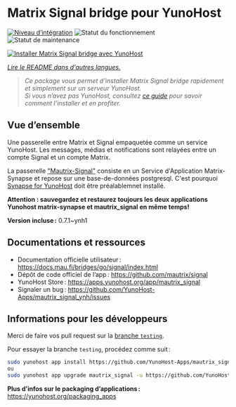 <!--
Nota bene : ce README est automatiquement généré par <https://github.com/YunoHost/apps/tree/master/tools/readme_generator>
Il NE doit PAS être modifié à la main.
-->

# Matrix Signal bridge pour YunoHost

[![Niveau d’intégration](https://dash.yunohost.org/integration/mautrix_signal.svg)](https://ci-apps.yunohost.org/ci/apps/mautrix_signal/) ![Statut du fonctionnement](https://ci-apps.yunohost.org/ci/badges/mautrix_signal.status.svg) ![Statut de maintenance](https://ci-apps.yunohost.org/ci/badges/mautrix_signal.maintain.svg)

[![Installer Matrix Signal bridge avec YunoHost](https://install-app.yunohost.org/install-with-yunohost.svg)](https://install-app.yunohost.org/?app=mautrix_signal)

*[Lire le README dans d'autres langues.](./ALL_README.md)*

> *Ce package vous permet d’installer Matrix Signal bridge rapidement et simplement sur un serveur YunoHost.*  
> *Si vous n’avez pas YunoHost, consultez [ce guide](https://yunohost.org/install) pour savoir comment l’installer et en profiter.*

## Vue d’ensemble

Une passerelle entre Matrix et Signal empaquetée comme un service YunoHost. Les messages, médias et notifications sont relayées entre un compte Signal et un compte Matrix.

La passerelle ["Mautrix-Signal"](https://docs.mau.fi/bridges/python/signal/index.html) consiste en un Service d'Application Matrix-Synapse et repose sur une base-de-données postgresql. C'est pourquoi [Synapse for YunoHost](https://github.com/YunoHost-Apps/synapse_ynh) doit être préalablemnet installé.

**Attention : sauvegardez et restaurez toujours les deux applications Yunohost matrix-synapse et mautrix_signal en même temps!**


**Version incluse :** 0.7.1~ynh1
## Documentations et ressources

- Documentation officielle utilisateur : <https://docs.mau.fi/bridges/go/signal/index.html>
- Dépôt de code officiel de l’app : <https://github.com/mautrix/signal>
- YunoHost Store : <https://apps.yunohost.org/app/mautrix_signal>
- Signaler un bug : <https://github.com/YunoHost-Apps/mautrix_signal_ynh/issues>

## Informations pour les développeurs

Merci de faire vos pull request sur la [branche `testing`](https://github.com/YunoHost-Apps/mautrix_signal_ynh/tree/testing).

Pour essayer la branche `testing`, procédez comme suit :

```bash
sudo yunohost app install https://github.com/YunoHost-Apps/mautrix_signal_ynh/tree/testing --debug
ou
sudo yunohost app upgrade mautrix_signal -u https://github.com/YunoHost-Apps/mautrix_signal_ynh/tree/testing --debug
```

**Plus d’infos sur le packaging d’applications :** <https://yunohost.org/packaging_apps>
